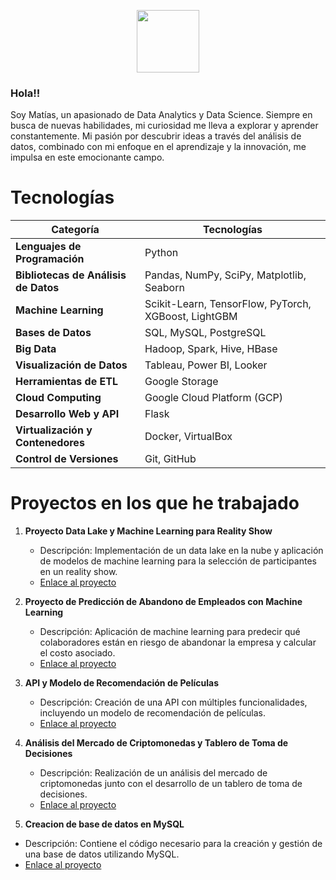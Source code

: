 
<p align='center'>
  <img src="https://i.ibb.co/kM7qWsS/logo1.png" width="100">
</p>

### Hola!!

Soy Matías, un apasionado de Data Analytics y Data Science. Siempre en busca de nuevas habilidades, mi curiosidad me lleva a explorar y aprender constantemente. Mi pasión por descubrir ideas a través del análisis de datos, combinado con mi enfoque en el aprendizaje y la innovación, me impulsa en este emocionante campo.

# Tecnologías

| Categoría                     | Tecnologías                            |
|-------------------------------|---------------------------------------|
| **Lenguajes de Programación**  | Python                                |
| **Bibliotecas de Análisis de Datos** | Pandas, NumPy, SciPy, Matplotlib, Seaborn |
| **Machine Learning**           | Scikit-Learn, TensorFlow, PyTorch, XGBoost, LightGBM |
| **Bases de Datos**             | SQL, MySQL, PostgreSQL               |
| **Big Data**                   | Hadoop, Spark, Hive, HBase            |
| **Visualización de Datos**     | Tableau, Power BI, Looker            |
| **Herramientas de ETL**        | Google Storage                        |
| **Cloud Computing**            | Google Cloud Platform (GCP)          |
| **Desarrollo Web y API**       | Flask                                 |
| **Virtualización y Contenedores** | Docker, VirtualBox                   |
| **Control de Versiones**       | Git, GitHub                           |

# Proyectos en los que he trabajado

1. **Proyecto Data Lake y Machine Learning para Reality Show**
   - Descripción: Implementación de un data lake en la nube y aplicación de modelos de machine learning para la selección de participantes en un reality show.
   - [Enlace al proyecto](https://github.com/MatB1988/proyectogrupal)

2. **Proyecto de Predicción de Abandono de Empleados con Machine Learning**
   - Descripción: Aplicación de machine learning para predecir qué colaboradores están en riesgo de abandonar la empresa y calcular el costo asociado.
   - [Enlace al proyecto](https://github.com/MatB1988/Abandono_empleados)

3. **API y Modelo de Recomendación de Películas**
   - Descripción: Creación de una API con múltiples funcionalidades, incluyendo un modelo de recomendación de películas.
   - [Enlace al proyecto](https://github.com/MatB1988/Proyecto-_recomendacion_peliculas_Api)

4. **Análisis del Mercado de Criptomonedas y Tablero de Toma de Decisiones**
   - Descripción: Realización de un análisis del mercado de criptomonedas junto con el desarrollo de un tablero de toma de decisiones.
   - [Enlace al proyecto](https://github.com/MatB1988/Proyecto_Cripto)

5.  **Creacion de base de datos en MySQL**
   - Descripción: Contiene el código necesario para la creación y gestión de una base de datos utilizando MySQL.
   - [Enlace al proyecto](https://github.com/MatB1988/creacion_base_datos_mysql)
